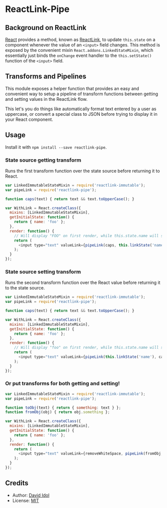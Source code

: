 ReactLink-Pipe
================

## Background on ReactLink

[React](https://facebook.github.io/react/) provides a method, known as [ReactLink](https://facebook.github.io/react/docs/two-way-binding-helpers.html), to update `this.state` on a component whenever the value of an `<input>` field changes. This method is exposed by the convenient mixin `React.addons.LinkedStateMixin`, which essentially just binds the `onChange` event handler to the `this.setState()` function of the `<input>` field.

## Transforms and Pipelines

This module exposes a helper function that provides an easy and convenient way to setup a pipeline of transform functions between getting and setting values in the ReactLink flow.

This let's you do things like automatically format text entered by a user as uppercase, or convert a special class to JSON before trying to display it in your React component.

## Usage

Install it with `npm install --save reactlink-pipe`.

### State source getting transform

Runs the first transform function over the state source before returning it to React.

```js
var LinkedImmutableStateMixin = require('reactlink-immutable');
var pipeLink = require('reactlink-pipe');

function caps(text) { return text && text.toUpperCase(); }

var WithLink = React.createClass({
  mixins: [LinkedImmutableStateMixin],
  getInitialState: function() {
    return { name: 'foo' };
  },
  render: function() {
    // Will display "FOO" on first render, while this.state.name will still be "foo"
    return (
      <input type="text" valueLink={pipeLink(caps, this.linkState('name'))} />
    );
  }
});
```

### State source setting transform

Runs the second transform function over the React value before returning it to the state source.

```js
var LinkedImmutableStateMixin = require('reactlink-immutable');
var pipeLink = require('reactlink-pipe');

function caps(text) { return text && text.toUpperCase(); }

var WithLink = React.createClass({
  mixins: [LinkedImmutableStateMixin],
  getInitialState: function() {
    return { name: 'foo' };
  },
  render: function() {
    // Will display "foo" on first render, while this.state.name will still be set to "FOO" when changed
    return (
      <input type="text" valueLink={pipeLink(this.linkState('name'), caps)} />
    );
  }
});
```


### Or put transforms for both getting and setting!

```js
var LinkedImmutableStateMixin = require('reactlink-immutable');
var pipeLink = require('reactlink-pipe');

function toObj(text) { return { something: text } };
function fromObj(obj) { return obj.something };

var WithLink = React.createClass({
  mixins: [LinkedImmutableStateMixin],
  getInitialState: function() {
    return { name: 'foo' };
  },
  render: function() {
    return (
      <input type="text" valueLink={removeWhiteSpace, pipeLink(fromObj, this.linkState('name'), toObj)} />
    );
  }
});
```

## Credits

- Author: [David Idol](http://daveidol.com)
- License: [MIT](http://opensource.org/licenses/MIT)